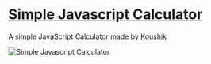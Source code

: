 # [Simple Javascript Calculator](https://github.com/Koushik2806/web-programing) 

A simple JavaScript Calculator made by [Koushik](https://github.com/Koushik2806)

![Simple Javascript Calculator](https://raw.githubusercontent.com/harsh98trivedi/Simple-JavaScript-Calculator/master/meta.jpg)
